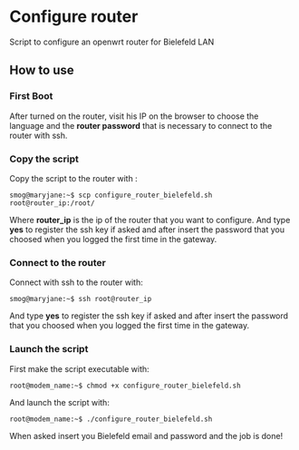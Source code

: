 # Configure router
Script to configure an openwrt router for Bielefeld LAN
## How to use

### First Boot

After turned on the router, visit his IP on the browser to choose the language and the **router password** that is necessary to connect to the router with ssh.

### Copy the script

Copy the script to the router with :

```console
smog@maryjane:~$ scp configure_router_bielefeld.sh root@router_ip:/root/
```
Where **router_ip** is the ip of the router that you want to configure.
And type **yes** to register the ssh key if asked and after insert the password that you choosed when you logged the first time in the gateway.

### Connect to the router

Connect with ssh to the router with:

```console
smog@maryjane:~$ ssh root@router_ip
```

And type **yes** to register the ssh key if asked and after insert the password that you choosed when you logged the first time in the gateway.

### Launch the script

First make the script executable with:

```console
root@modem_name:~$ chmod +x configure_router_bielefeld.sh
```

And launch the script with:

```console
root@modem_name:~$ ./configure_router_bielefeld.sh
```

When asked insert you Bielefeld email and password and the job is done!

